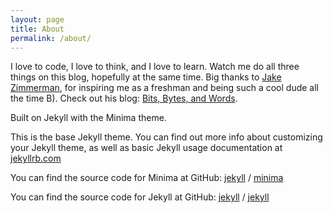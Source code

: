 ```yaml
---
layout: page
title: About
permalink: /about/
---
```


I love to code, I love to think, and I love to learn. Watch me do all three things on this blog, hopefully at the same time. Big thanks to [Jake Zimmerman](https://jez.io/), for inspiring me as a freshman and being such a cool dude all the time B). Check out his blog: [Bits, Bytes, and Words](https://blog.jez.io/).


Built on Jekyll with the Minima theme.

This is the base Jekyll theme. You can find out more info about customizing your Jekyll theme, as well as basic Jekyll usage documentation at [jekyllrb.com](https://jekyllrb.com/)

You can find the source code for Minima at GitHub:
[jekyll][jekyll-organization] /
[minima](https://github.com/jekyll/minima)

You can find the source code for Jekyll at GitHub:
[jekyll][jekyll-organization] /
[jekyll](https://github.com/jekyll/jekyll)


[jekyll-organization]: https://github.com/jekyll
